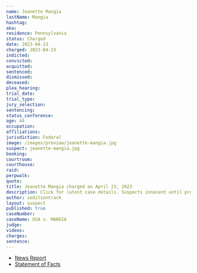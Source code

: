 ```yaml
---
name: Jeanette Mangia
lastName: Mangia
hashtag:
aka:
residence: Pennsylvania
status: Charged
date: 2023-04-23
charged: 2023-04-23
indicted:
convicted:
acquitted:
sentenced:
dismissed:
deceased:
plea_hearing:
trial_date:
trial_type:
jury_selection:
sentencing:
status_conference:
age: 44
occupation:
affiliations:
jurisdiction: Federal
image: /images/preview/jeanette-mangia.jpg
suspect: jeanette-mangia.jpg
booking:
courtroom:
courthouse:
raid:
perpwalk:
quote:
title: Jeanette Mangia charged on April 23, 2023
description: Click for latest case details. Suspects innocent until proven guilty.
author: seditiontrack
layout: suspect
published: true
caseNumber:
caseName: USA v. MANGIA
judge:
videos:
charges:
sentence:
---
```


- [News Report](https://www.pennlive.com/news/2023/04/central-pa-woman-kicked-capitol-police-officer-in-the-groin-on-jan-6-fbi.html)
- [Statement of Facts](https://s3.documentcloud.org/documents/23791216/pastucci-and-mangia.pdf)
